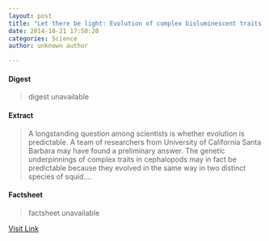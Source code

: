 ```yaml
---
layout: post
title: "Let there be light: Evolution of complex bioluminescent traits may be predictable"
date: 2014-10-21 17:50:20
categories: Science
author: unknown author

---
```



#### Digest
>digest unavailable

#### Extract
>A longstanding question among scientists is whether evolution is predictable. A team of researchers from University of California Santa Barbara may have found a preliminary answer. The genetic underpinnings of complex traits in cephalopods may in fact be predictable because they evolved in the same way in two distinct species of squid....

#### Factsheet
>factsheet unavailable

[Visit Link](http://feeds.sciencedaily.com/~r/sciencedaily/~3/Nws9vWtyyY8/141021135020.htm)


